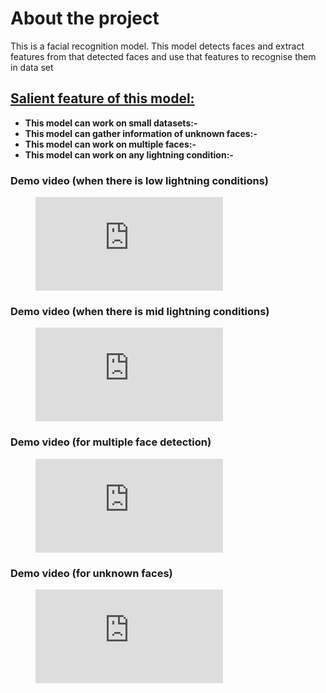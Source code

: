 <h1>About the project</h1>
<!-- <br></br> -->
<p>This is a facial recognition model. This model detects faces and extract features from that detected faces and use that features to recognise them in data set</p>
<h2><u>Salient feature of this model:</u></h2>
<ul>
    <li><strong>This model can work on small datasets:-</strong></li>
    <li><strong>This model can gather information of unknown faces:-</strong></li>
    <li><strong>This model can work on multiple faces:-</strong></li>
    <li><strong>This model can work on any lightning condition:-</strong></li>
</ul>

<h3>Demo video (when there is low lightning conditions)</h3>
<figure class="video_container">
  <iframe src="https://github.com/shivamsinoliyainfinity/CoconifiAi-Face-Recognation-Cum-Reverse-Search/blob/master/Goa%20Police%20Hackathon/Demo_Video/low_light.webm" frameborder="0" allowfullscreen="true"> </iframe>
</figure>

<h3>Demo video (when there is mid lightning conditions)</h3>
<figure class="video_container">
  <iframe src="https://github.com/shivamsinoliyainfinity/CoconifiAi-Face-Recognation-Cum-Reverse-Search/blob/master/Goa%20Police%20Hackathon/Demo_Video/mid_low_light.webm" frameborder="0" allowfullscreen="true"> </iframe>
</figure>

<h3>Demo video (for multiple face detection)</h3>
<figure class="video_container">
  <iframe src="https://github.com/shivamsinoliyainfinity/CoconifiAi-Face-Recognation-Cum-Reverse-Search/blob/master/Goa%20Police%20Hackathon/Demo_Video/multiple_detection.webm" frameborder="0" allowfullscreen="true"> </iframe>
</figure>


<h3>Demo video (for unknown faces)</h3>
<figure class="video_container">
  <iframe src="https://github.com/shivamsinoliyainfinity/CoconifiAi-Face-Recognation-Cum-Reverse-Search/blob/master/Goa%20Police%20Hackathon/Demo_Video/unknown_meta_data.webm" frameborder="0" allowfullscreen="true"> </iframe>
</figure>
